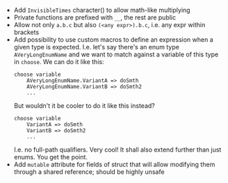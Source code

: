 * Add `InvisibleTimes` character(⁢) to allow math-like multiplying
* Private functions are prefixed with `__`, the rest are public
* Allow not only `a.b.c` but also `(<any expr>).b.c`, i.e. any expr
    within brackets
* Add possibility to use custom macros to define an expression
    when a given type is expected.
    I.e. let's say there's an enum type `AVeryLongEnumName` and we want
    to match against a variable of this type in `choose`. We can do it like this:
    ```
    choose variable
        AVeryLongEnumName.VariantA => doSmth
        AVeryLongEnumName.VariantB => doSmth2
        ...
    ```
    But wouldn't it be cooler to do it like this instead?
    ```
    choose variable
        VariantA => doSmth
        VariantB => doSmth2
        ...
    ```
   I.e. no full-path qualifiers. Very cool!
   It shall also extend further than just enums. You get the point.
* Add `mutable` attribute for fields of struct that will allow modifying
    them through a shared reference; should be highly unsafe
